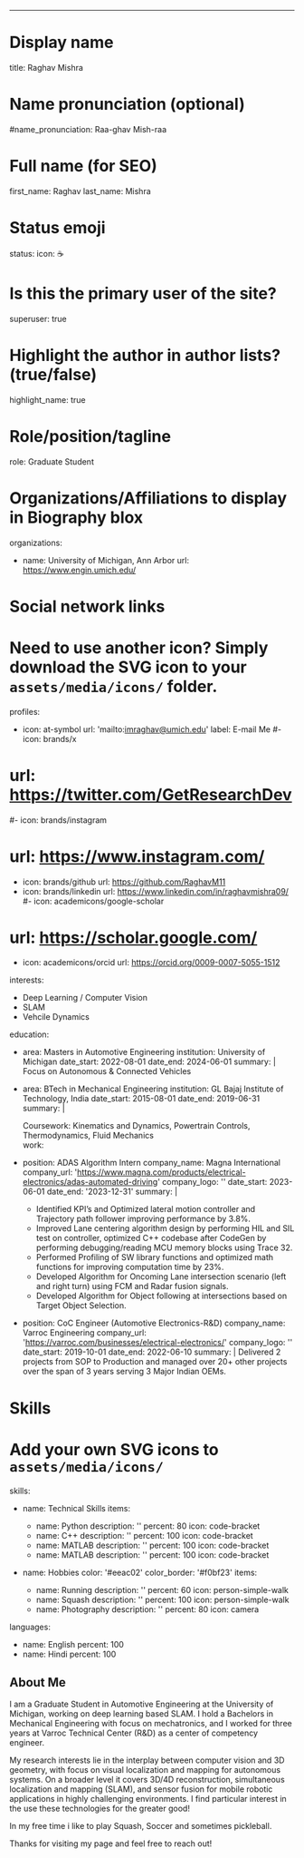 ---
# Display name
title: Raghav Mishra

# Name pronunciation (optional)
#name_pronunciation: Raa-ghav Mish-raa

# Full name (for SEO)
first_name: Raghav
last_name: Mishra

# Status emoji
status:
  icon: ☕️

# Is this the primary user of the site?
superuser: true

# Highlight the author in author lists? (true/false)
highlight_name: true

# Role/position/tagline
role: Graduate Student

# Organizations/Affiliations to display in Biography blox
organizations:
  - name: University of Michigan, Ann Arbor
    url: https://www.engin.umich.edu/

# Social network links
# Need to use another icon? Simply download the SVG icon to your `assets/media/icons/` folder.
profiles:
  - icon: at-symbol
    url: 'mailto:imraghav@umich.edu'
    label: E-mail Me
  #- icon: brands/x
  #  url: https://twitter.com/GetResearchDev
  #- icon: brands/instagram
  #  url: https://www.instagram.com/
  - icon: brands/github
    url: https://github.com/RaghavM11
  - icon: brands/linkedin
    url: https://www.linkedin.com/in/raghavmishra09/
  #- icon: academicons/google-scholar
  #  url: https://scholar.google.com/
  - icon: academicons/orcid
    url:  https://orcid.org/0009-0007-5055-1512

interests:
  - Deep Learning / Computer Vision
  - SLAM
  - Vehcile Dynamics

education:
  - area: Masters in Automotive Engineering
    institution: University of Michigan 
    date_start: 2022-08-01
    date_end: 2024-06-01
    summary: |
      Focus on Autonomous & Connected Vehicles

  - area: BTech in Mechanical Engineering
    institution: GL Bajaj Institute of Technology, India
    date_start: 2015-08-01
    date_end: 2019-06-31
    summary: |
      
      Coursework: Kinematics and Dynamics, Powertrain Controls, Thermodynamics, Fluid Mechanics  
work:
  - position: ADAS Algorithm Intern
    company_name: Magna International
    company_url: 'https://www.magna.com/products/electrical-electronics/adas-automated-driving'
    company_logo: ''
    date_start: 2023-06-01
    date_end: '2023-12-31'
    summary: |
      - Identified KPI’s and Optimized lateral motion controller and Trajectory path follower improving performance by 3.8%.
      - Improved Lane centering algorithm design by performing HIL and SIL test on controller, optimized C++ codebase after
        CodeGen by performing debugging/reading MCU memory blocks using Trace 32.
      - Performed Profiling of SW library functions and optimized math functions for improving computation time by 23%.
      - Developed Algorithm for Oncoming Lane intersection scenario (left and right turn) using FCM and Radar fusion signals.
      - Developed Algorithm for Object following at intersections based on Target Object Selection.

  - position: CoC Engineer (Automotive Electronics-R&D)
    company_name: Varroc Engineering 
    company_url: 'https://varroc.com/businesses/electrical-electronics/'
    company_logo: ''
    date_start: 2019-10-01
    date_end: 2022-06-10
    summary: |
      Delivered 2 projects from SOP to Production and managed over 20+ other projects over the span of 3 years serving 3 Major Indian OEMs.
  

# Skills
# Add your own SVG icons to `assets/media/icons/`
skills:
  - name: Technical Skills
    items:
      - name: Python
        description: ''
        percent: 80
        icon: code-bracket
      - name: C++
        description: ''
        percent: 100
        icon: code-bracket
      - name: MATLAB
        description: ''
        percent: 100
        icon: code-bracket
      - name: MATLAB
        description: ''
        percent: 100
        icon: code-bracket
      

  - name: Hobbies
    color: '#eeac02'
    color_border: '#f0bf23'
    items:
      - name: Running
        description: ''
        percent: 60
        icon: person-simple-walk
      - name: Squash
        description: ''
        percent: 100
        icon: person-simple-walk
      - name: Photography
        description: ''
        percent: 80
        icon: camera

languages:
  - name: English
    percent: 100
  - name: Hindi
    percent: 100



## About Me

 I am a Graduate Student in Automotive Engineering at the University of Michigan, working on deep learning based SLAM. I hold a Bachelors in Mechanical Engineering with focus on mechatronics, and I worked for three years at Varroc Technical Center (R&D) as a center of competency engineer.

 My research interests lie in the interplay between computer vision and 3D geometry, with focus on visual localization and mapping for autonomous systems. On a broader level it covers 3D/4D reconstruction, simultaneous localization and mapping (SLAM), and sensor fusion for mobile robotic applications in highly challenging environments. I find particular interest in the use these technologies for the greater good!

 In my free time i like to play Squash, Soccer and sometimes pickleball.

 Thanks for visiting my page and feel free to reach out!
